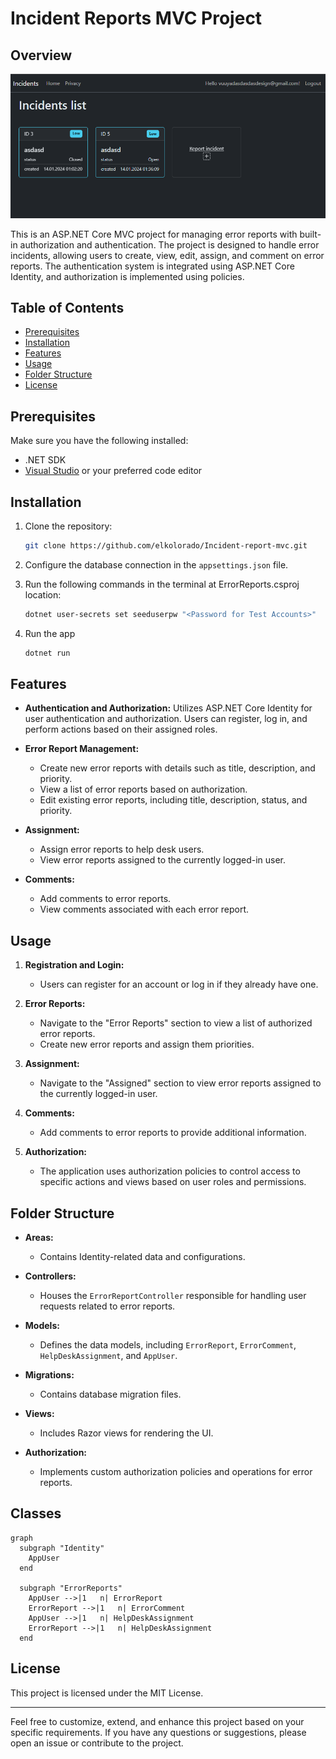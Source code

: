 Incident Reports MVC Project
========================

Overview
--------

![App screenshot](screenshot.png)

This is an ASP.NET Core MVC project for managing error reports with built-in authorization and authentication. The project is designed to handle error incidents, allowing users to create, view, edit, assign, and comment on error reports. The authentication system is integrated using ASP.NET Core Identity, and authorization is implemented using policies.

Table of Contents
-----------------

*   [Prerequisites](#prerequisites)
*   [Installation](#installation)
*   [Features](#features)
*   [Usage](#usage)
*   [Folder Structure](#folder-structure)
*   [License](#license)

Prerequisites
-------------

Make sure you have the following installed:

*   .NET SDK
*   [Visual Studio](https://visualstudio.microsoft.com/) or your preferred code editor

Installation
------------

1.  Clone the repository:
    
    ```bash
    git clone https://github.com/elkolorado/Incident-report-mvc.git
    ```
    
   
3.  Configure the database connection in the `appsettings.json` file.
    
4.  Run the following commands in the terminal at ErrorReports.csproj location:
    
    ```bash
    dotnet user-secrets set seeduserpw "<Password for Test Accounts>"
    ```
 5. Run the app  
    ```bash
    dotnet run
    ```
    


Features
--------

*   **Authentication and Authorization:** Utilizes ASP.NET Core Identity for user authentication and authorization. Users can register, log in, and perform actions based on their assigned roles.
    
*   **Error Report Management:**
    
    *   Create new error reports with details such as title, description, and priority.
    *   View a list of error reports based on authorization.
    *   Edit existing error reports, including title, description, status, and priority.
*   **Assignment:**
    
    *   Assign error reports to help desk users.
    *   View error reports assigned to the currently logged-in user.
*   **Comments:**
    
    *   Add comments to error reports.
    *   View comments associated with each error report.

Usage
-----

1.  **Registration and Login:**
    
    *   Users can register for an account or log in if they already have one.
2.  **Error Reports:**
    
    *   Navigate to the "Error Reports" section to view a list of authorized error reports.
    *   Create new error reports and assign them priorities.
3.  **Assignment:**
    
    *   Navigate to the "Assigned" section to view error reports assigned to the currently logged-in user.
4.  **Comments:**
    
    *   Add comments to error reports to provide additional information.
5.  **Authorization:**
    
    *   The application uses authorization policies to control access to specific actions and views based on user roles and permissions.

Folder Structure
----------------

*   **Areas:**
    
    *   Contains Identity-related data and configurations.
*   **Controllers:**
    
    *   Houses the `ErrorReportController` responsible for handling user requests related to error reports.
*   **Models:**
    
    *   Defines the data models, including `ErrorReport`, `ErrorComment`, `HelpDeskAssignment`, and `AppUser`.
*   **Migrations:**
    
    *   Contains database migration files.
*   **Views:**
    
    *   Includes Razor views for rendering the UI.
*   **Authorization:**
    
    *   Implements custom authorization policies and operations for error reports.

Classes
-------
```mermaid
graph 
  subgraph "Identity" 
    AppUser
  end

  subgraph "ErrorReports" 
    AppUser -->|1   n| ErrorReport
    ErrorReport -->|1   n| ErrorComment
    AppUser -->|1   n| HelpDeskAssignment
    ErrorReport -->|1   n| HelpDeskAssignment
  end
```

License
-------

This project is licensed under the MIT License.

* * *

Feel free to customize, extend, and enhance this project based on your specific requirements. If you have any questions or suggestions, please open an issue or contribute to the project.